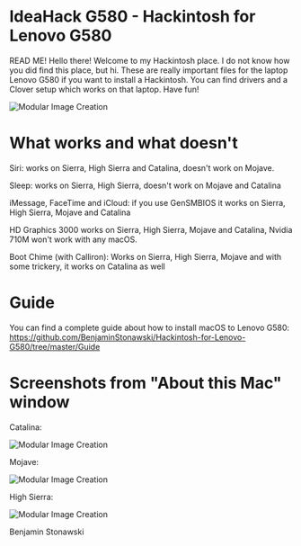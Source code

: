# IdeaHack G580 - Hackintosh for Lenovo G580

READ ME!
Hello there!
Welcome to my Hackintosh place. I do not know how you did find this place, but hi.
These are really important files for the laptop Lenovo G580 if you want to install a Hackintosh.
You can find drivers and a Clover setup which works on that laptop.
Have fun!

![Modular Image Creation](https://cdn.discordapp.com/attachments/597823434537304103/708105979149156433/lenovo_hack.png)
# What works and what doesn't

Siri: works on Sierra, High Sierra and Catalina, doesn't work on Mojave.

Sleep: works on Sierra, High Sierra, doesn't work on Mojave and Catalina

iMessage, FaceTime and iCloud: if you use GenSMBIOS it works on Sierra, High Sierra, Mojave and Catalina

HD Graphics 3000 works on Sierra, High Sierra, Mojave and Catalina, Nvidia 710M won't work with any macOS.

Boot Chime (with Calliron): Works on Sierra, High Sierra, Mojave and with some trickery, it works on Catalina as well

# Guide

You can find a complete guide about how to install macOS to Lenovo G580: https://github.com/BenjaminStonawski/Hackintosh-for-Lenovo-G580/tree/master/Guide

# Screenshots from "About this Mac" window
Catalina:

![Modular Image Creation](https://cdn.discordapp.com/attachments/697226271222005803/708284834589573181/catalina.png)

Mojave:

![Modular Image Creation](https://cdn.discordapp.com/attachments/697226271222005803/708284853006893107/mojave.png)

High Sierra:

![Modular Image Creation](https://cdn.discordapp.com/attachments/697226271222005803/708285096544698495/highsierra2.png)



Benjamin Stonawski
